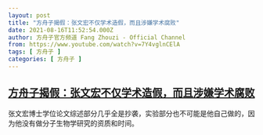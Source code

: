 ```yaml
---
layout: post
title: "方舟子揭假：张文宏不仅学术造假，而且涉嫌学术腐败"
date: 2021-08-16T11:52:54.000Z
author: 方舟子官方频道 Fang Zhouzi - Official Channel
from: https://www.youtube.com/watch?v=7Y4vglnCElA
tags: [ 方舟子 ]
categories: [ 方舟子 ]
---
```

<!--1629114774000-->
[方舟子揭假：张文宏不仅学术造假，而且涉嫌学术腐败](https://www.youtube.com/watch?v=7Y4vglnCElA)
------

<div>
张文宏博士学位论文综述部分几乎全是抄袭，实验部分也不可能是他自己做的，因为他没有做分子生物学研究的资质和时间。
</div>
